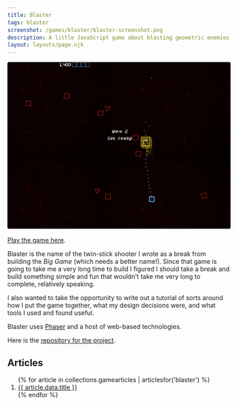 ```yaml
---
title: Blaster
tags: blaster
screenshot: /games/blaster/blaster-screenshot.png
description: A little JavaScript game about blasting geometric enemies.
layout: layouts/page.njk
---
```


![Neato screenshot of game](/games/blaster/blaster-screenshot.png "Screenshot of Blaster")

[Play the game here][playblaster].

Blaster is the name of the twin-stick shooter I wrote as a break from building the _Big Game_ (which needs a better name!). Since that game is going to take me a very long time to build I figured I should take a break and build something simple and fun that wouldn't take me very long to complete, relatively speaking.

I also wanted to take the opportunity to write out a tutorial of sorts around how I put the game together, what my design decisions were, and what tools I used and found useful.

Blaster uses [Phaser][] and a host of web-based technologies.

Here is the [repository for the project][repo].

## Articles

<ol>
{% for article in collections.gamearticles | articlesfor('blaster') %}
  <li>
    <a href="{{ article.url }}">{{ article.data.title }}</a>
  </li>
{% endfor %}
</ol>


[playblaster]: http://blaster.drhayes.io
[phaser]: https://phaser.io/
[repo]: https://github.com/drhayes/blaster
